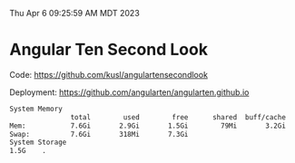 Thu Apr  6 09:25:59 AM MDT 2023

# Angular Ten Second Look

Code: https://github.com/kusl/angulartensecondlook

Deployment: https://github.com/angularten/angularten.github.io

```bash
System Memory
               total        used        free      shared  buff/cache   available
Mem:           7.6Gi       2.9Gi       1.5Gi        79Mi       3.2Gi       4.4Gi
Swap:          7.6Gi       318Mi       7.3Gi
System Storage
1.5G	.
